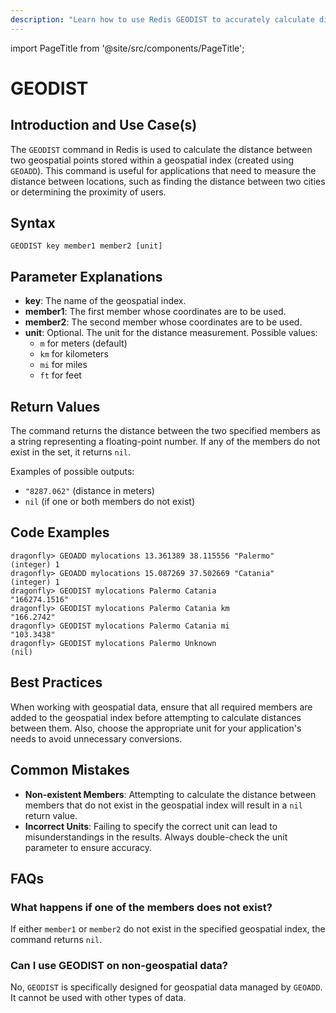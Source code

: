 ```yaml
---
description: "Learn how to use Redis GEODIST to accurately calculate distances between geographical points in your data-set."
---
```


import PageTitle from '@site/src/components/PageTitle';

# GEODIST

<PageTitle title="Redis GEODIST Explained (Better Than Official Docs)" />

## Introduction and Use Case(s)

The `GEODIST` command in Redis is used to calculate the distance between two geospatial points stored within a geospatial index (created using `GEOADD`). This command is useful for applications that need to measure the distance between locations, such as finding the distance between two cities or determining the proximity of users.

## Syntax

```cli
GEODIST key member1 member2 [unit]
```

## Parameter Explanations

- **key**: The name of the geospatial index.
- **member1**: The first member whose coordinates are to be used.
- **member2**: The second member whose coordinates are to be used.
- **unit**: Optional. The unit for the distance measurement. Possible values:
  - `m` for meters (default)
  - `km` for kilometers
  - `mi` for miles
  - `ft` for feet

## Return Values

The command returns the distance between the two specified members as a string representing a floating-point number. If any of the members do not exist in the set, it returns `nil`.

Examples of possible outputs:

- `"8287.062"` (distance in meters)
- `nil` (if one or both members do not exist)

## Code Examples

```cli
dragonfly> GEOADD mylocations 13.361389 38.115556 "Palermo"
(integer) 1
dragonfly> GEOADD mylocations 15.087269 37.502669 "Catania"
(integer) 1
dragonfly> GEODIST mylocations Palermo Catania
"166274.1516"
dragonfly> GEODIST mylocations Palermo Catania km
"166.2742"
dragonfly> GEODIST mylocations Palermo Catania mi
"103.3438"
dragonfly> GEODIST mylocations Palermo Unknown
(nil)
```

## Best Practices

When working with geospatial data, ensure that all required members are added to the geospatial index before attempting to calculate distances between them. Also, choose the appropriate unit for your application's needs to avoid unnecessary conversions.

## Common Mistakes

- **Non-existent Members**: Attempting to calculate the distance between members that do not exist in the geospatial index will result in a `nil` return value.
- **Incorrect Units**: Failing to specify the correct unit can lead to misunderstandings in the results. Always double-check the unit parameter to ensure accuracy.

## FAQs

### What happens if one of the members does not exist?

If either `member1` or `member2` do not exist in the specified geospatial index, the command returns `nil`.

### Can I use GEODIST on non-geospatial data?

No, `GEODIST` is specifically designed for geospatial data managed by `GEOADD`. It cannot be used with other types of data.
